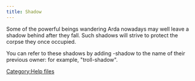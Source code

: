 ```yaml
---
title: Shadow
---
```


Some of the powerful beings wandering Arda nowadays may well leave a
shadow behind after they fall. Such shadows will strive to protect the
corpse they once occupied.

You can refer to these shadows by adding -shadow to the name of their
previous owner: for example, "troll-shadow".

[Category:Help files](Category:Help_files "wikilink")